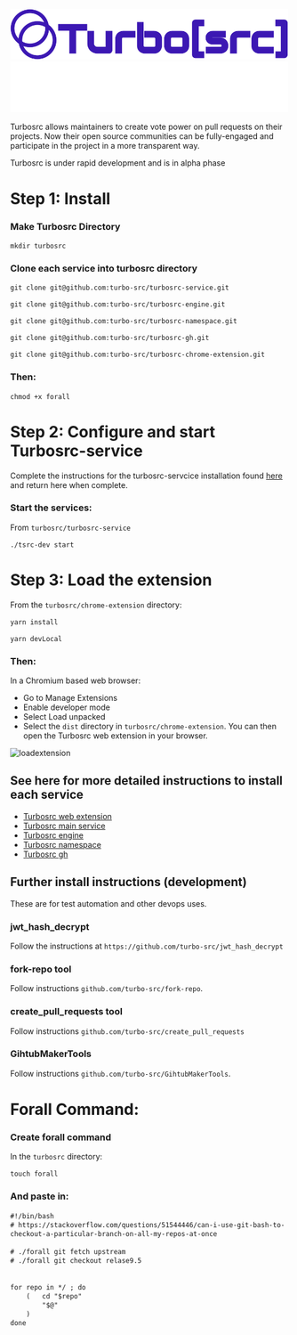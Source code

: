 <p align="leftr">
  <a href="https://turbosrc.org#gh-light-mode-only">
    <img src="images/turbosrc-light-big.png" width="500px" alt="TurboSrc logo"/>
  </a>
  <a href="https://turbosrc.org#gh-dark-mode-only">
    <img src="images/turbosrc-dark-big.png" width="500px" alt="TurboSrc logo"/>
  </a>
</p>

Turbosrc allows maintainers to create vote power on pull requests on their projects. Now their open source communities can be fully-engaged and participate in the project in a more transparent way.

Turbosrc is under rapid development and is in alpha phase

# Step 1: Install

### Make Turbosrc Directory

```
mkdir turbosrc
```

### Clone each service into turbosrc directory
```
git clone git@github.com:turbo-src/turbosrc-service.git
```
```
git clone git@github.com:turbo-src/turbosrc-engine.git
```
```
git clone git@github.com:turbo-src/turbosrc-namespace.git
```
```
git clone git@github.com:turbo-src/turbosrc-gh.git
```
```
git clone git@github.com:turbo-src/turbosrc-chrome-extension.git
```

### Then:
```
chmod +x forall
```
# Step 2: Configure and start Turbosrc-service
Complete the instructions for the turbosrc-servcice installation found <a href="https://github.com/turbo-src/turbosrc-service#custom-variables" target="_blank">here</a> and return here when complete.

### Start the services:
From ```turbosrc/turbosrc-service```
```
./tsrc-dev start
```

# Step 3: Load the extension
From the ```turbosrc/chrome-extension``` directory:
```
yarn install
```
```
yarn devLocal
```
### Then:
In a Chromium based web browser:
- Go to Manage Extensions
- Enable developer mode
- Select Load unpacked
- Select the ```dist``` directory in ```turbosrc/chrome-extension```. You can then open the Turbosrc web extension in your browser.

![loadextension](https://github.com/turbo-src/turbo-src/assets/75996017/ca652882-92ee-4dbd-9c55-781e8c63613a)

## See here for more detailed instructions to install each service

* [Turbosrc web extension](https://github.com/turbo-src/extension/tree/alpha-devOps)
* [Turbosrc main service](https://github.com/turbo-src/turbosrc-service/tree/alpha-devOps)
* [Turbosrc engine](https://github.com/turbo-src/turbosrc-reibase-engine/tree/alpha-devOps)
* [Turbosrc namespace](https://github.com/turbo-src/turbosrc-reibase-namespace/tree/alpha-devOps)
* [Turbosrc gh](https://github.com/turbo-src/turbosrc-reibase-gh/tree/alpha-devOps)

## Further install instructions (development)

These are for test automation and other devops uses.

### jwt_hash_decrypt

Follow the instructions at `https://github.com/turbo-src/jwt_hash_decrypt`

### fork-repo tool

Follow instructions `github.com/turbo-src/fork-repo`.

### create_pull_requests tool

Follow instructions `github.com/turbo-src/create_pull_requests`

### GihtubMakerTools

Follow instructions `github.com/turbo-src/GihtubMakerTools`.

# Forall Command:
### Create forall command
In the ```turbosrc``` directory:
```
touch forall
```

### And paste in:
```
#!/bin/bash
# https://stackoverflow.com/questions/51544446/can-i-use-git-bash-to-checkout-a-particular-branch-on-all-my-repos-at-once

# ./forall git fetch upstream
# ./forall git checkout relase9.5


for repo in */ ; do
    (   cd "$repo"
        "$@"
    )
done
```
